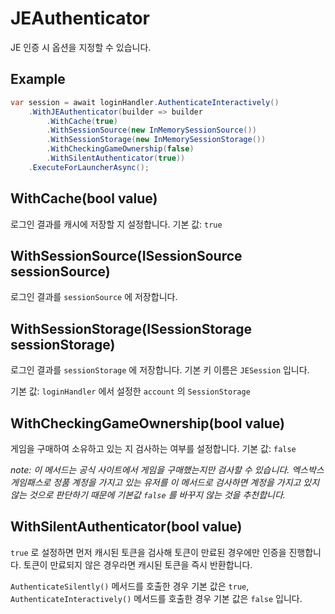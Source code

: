# JEAuthenticator

JE 인증 시 옵션을 지정할 수 있습니다. 

## Example

```csharp
var session = await loginHandler.AuthenticateInteractively()
    .WithJEAuthenticator(builder => builder
        .WithCache(true)
        .WithSessionSource(new InMemorySessionSource())
        .WithSessionStorage(new InMemorySessionStorage())
        .WithCheckingGameOwnership(false)
        .WithSilentAuthenticator(true))
    .ExecuteForLauncherAsync();
```

## WithCache(bool value)

로그인 결과를 캐시에 저장할 지 설정합니다. 기본 값: `true`

## WithSessionSource(ISessionSource<JESession> sessionSource)

로그인 결과를 `sessionSource` 에 저장합니다. 

## WithSessionStorage(ISessionStorage sessionStorage)

로그인 결과를 `sessionStorage` 에 저장합니다. 기본 키 이름은 `JESession` 입니다. 

기본 값: `loginHandler` 에서 설정한 `account` 의 `SessionStorage`

## WithCheckingGameOwnership(bool value)

게임을 구매하여 소유하고 있는 지 검사하는 여부를 설정합니다. 기본 값: `false`

*note: 이 메서드는 공식 사이트에서 게임을 구매했는지만 검사할 수 있습니다. 엑스박스 게임패스로 정품 계정을 가지고 있는 유저를 이 메서드로 검사하면 계정을 가지고 있지 않는 것으로 판단하기 때문에 기본값 `false` 를 바꾸지 않는 것을 추천합니다.*

## WithSilentAuthenticator(bool value)

`true` 로 설정하면 먼저 캐시된 토큰을 검사해 토큰이 만료된 경우에만 인증을 진행합니다. 토큰이 만료되지 않은 경우라면 캐시된 토큰을 즉시 반환합니다. 

`AuthenticateSilently()` 메서드를 호출한 경우 기본 값은 `true`, `AuthenticateInteractively()` 메서드를 호출한 경우 기본 값은 `false` 입니다. 
